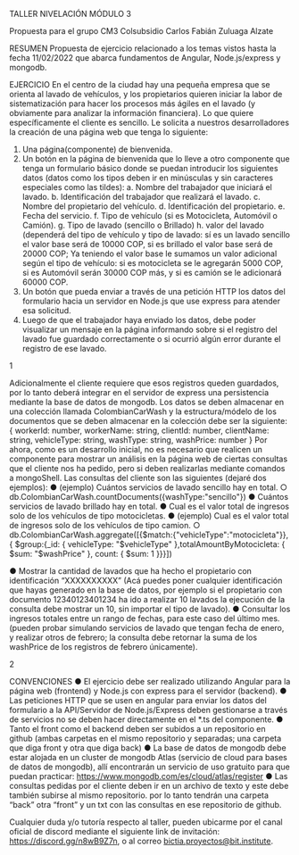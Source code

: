 TALLER NIVELACIÓN
MÓDULO 3

Propuesta para el grupo CM3 Colsubsidio
Carlos Fabián Zuluaga Alzate

RESUMEN
Propuesta de ejercicio relacionado a los temas vistos hasta la fecha 11/02/2022 que
abarca fundamentos de Angular, Node.js/express y mongodb.

EJERCICIO
En el centro de la ciudad hay una pequeña empresa que se orienta al lavado de
vehículos, y los propietarios quieren iniciar la labor de sistematización para hacer los
procesos más ágiles en el lavado (y obviamente para analizar la información financiera).
Lo que quiere específicamente el cliente es sencillo. Le solicita a nuestros
desarrolladores la creación de una página web que tenga lo siguiente:
1. Una página(componente) de bienvenida.
2. Un botón en la página de bienvenida que lo lleve a otro componente que tenga un
formulario básico donde se puedan introducir los siguientes datos (datos como los
tipos deben ir en minúsculas y sin caracteres especiales como las tildes):
a. Nombre del trabajador que iniciará el lavado.
b. Identificación del trabajador que realizará el lavado.
c. Nombre del propietario del vehículo.
d. Identificación del propietario.
e. Fecha del servicio.
f. Tipo de vehículo (si es Motocicleta, Automóvil o Camión).
g. Tipo de lavado (sencillo o Brillado)
h. valor del lavado (dependerá del tipo de vehículo y tipo de lavado: sí es un
lavado sencillo el valor base será de 10000 COP, si es brillado el valor base
será de 20000 COP; Ya teniendo el valor base le sumamos un valor adicional
según el tipo de vehículo: si es motocicleta se le agregarán 5000 COP, si es
Automóvil serán 30000 COP más, y si es camión se le adicionará 60000 COP.
3. Un botón que pueda enviar a través de una petición HTTP los datos del formulario
hacia un servidor en Node.js que use express para atender esa solicitud.
4. Luego de que el trabajador haya enviado los datos, debe poder visualizar un
mensaje en la página informando sobre si el registro del lavado fue guardado
correctamente o si ocurrió algún error durante el registro de ese lavado.

1

Adicionalmente el cliente requiere que esos registros queden guardados, por lo tanto
deberá integrar en el servidor de express una persistencia mediante la base de datos de
mongodb. Los datos se deben almacenar en una colección llamada ColombianCarWash y
la estructura/módelo de los documentos que se deben almacenar en la colección debe ser
la siguiente:
{
workerId: number,
workerName: string,
clientId: number,
clientName: string,
vehicleType: string,
washType: string,
washPrice: number
}
Por ahora, como es un desarrollo inicial, no es necesario que realicen un componente
para mostrar un análisis en la página web de ciertas consultas que el cliente nos ha
pedido, pero si deben realizarlas mediante comandos a mongoShell.
Las consultas del cliente son las siguientes (dejaré dos ejemplos):
● (ejemplo) Cuántos servicios de lavado sencillo hay en total.
○ db.ColombianCarWash.countDocuments({washType:"sencillo"})
● Cuántos servicios de lavado brillado hay en total.
● Cual es el valor total de ingresos solo de los vehículos de tipo motocicletas.
● (ejemplo) Cual es el valor total de ingresos solo de los vehículos de tipo camion.
○ db.ColombianCarWash.aggregate([{$match:{"vehicleType":"motocicleta"}},{
$group:{_id: { vehicleType: "$vehicleType" },totalAmountByMotocicleta: {
$sum: "$washPrice" }, count: { $sum: 1 }}}])

● Mostrar la cantidad de lavados que ha hecho el propietario con identificación
“XXXXXXXXXX” (Acá puedes poner cualquier identificación que hayas generado
en la base de datos, por ejemplo si el propietario con documento 12340123401234
ha ido a realizar 10 lavados la ejecución de la consulta debe mostrar un 10, sin
importar el tipo de lavado).
● Consultar los ingresos totales entre un rango de fechas, para este caso del último
mes. (pueden probar simulando servicios de lavado que tengan fecha de enero, y
realizar otros de febrero; la consulta debe retornar la suma de los washPrice de
los registros de febrero únicamente).

2

CONVENCIONES
● El ejercicio debe ser realizado utilizando Angular para la página web (frontend) y
Node.js con express para el servidor (backend).
● Las peticiones HTTP que se usen en angular para enviar los datos del formulario a
la API/Servidor de Node.js/Express deben gestionarse a través de servicios no se
deben hacer directamente en el *.ts del componente.
● Tanto el front como el backend deben ser subidos a un repositorio en github
(ambas carpetas en el mismo repositorio y separadas; una carpeta que diga front y
otra que diga back)
● La base de datos de mongodb debe estar alojada en un cluster de mongodb Atlas
(servicio de cloud para bases de datos de mongodb), allí encontrarán un servicio
de uso gratuito para que puedan practicar:
https://www.mongodb.com/es/cloud/atlas/register
● Las consultas pedidas por el cliente deben ir en un archivo de texto y este debe
también subirse al mismo repositorio. por lo tanto tendrán una carpeta “back”
otra “front” y un txt con las consultas en ese repositorio de github.

Cualquier duda y/o tutoría respecto al taller, pueden ubicarme por el canal oficial de
discord mediante el siguiente link de invitación: https://discord.gg/n8wB9Z7n, o al correo
bictia.proyectos@bit.institute.
